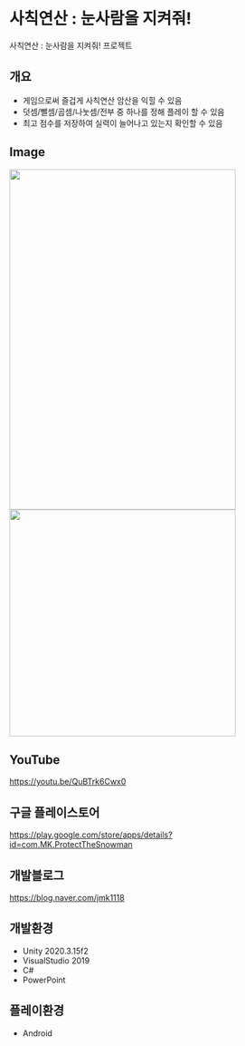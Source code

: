 # 사칙연산 : 눈사람을 지켜줘!
 사칙연산 : 눈사람을 지켜줘! 프로젝트
 
 ## 개요
 * 게임으로써 즐겁게 사칙연산 암산을 익힐 수 있음
 * 덧셈/뺄셈/곱셈/나눗셈/전부 중 하나를 정해 플레이 할 수 있음
 * 최고 점수를 저장하여 실력이 늘어나고 있는지 확인할 수 있음
 
 ## Image
 <img src = "https://user-images.githubusercontent.com/9003807/148346671-e4d24c4a-e250-4cba-b08f-fdfd3c0bb786.jpg" width="400" height="600"> 
 <img src = "https://user-images.githubusercontent.com/9003807/148346932-00fe1a4c-a2a8-4198-a68c-cdb2a8451de4.jpg" width="400" height"600">
 
 ## YouTube
 https://youtu.be/QuBTrk6Cwx0
 
 ## 구글 플레이스토어
 https://play.google.com/store/apps/details?id=com.MK.ProtectTheSnowman
 
 ## 개발블로그
 https://blog.naver.com/jmk1118
 
 ## 개발환경
 * Unity 2020.3.15f2
 * VisualStudio 2019
 * C#
 * PowerPoint

 ## 플레이환경
 * Android

